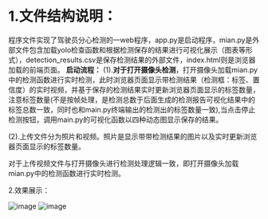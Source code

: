 # 1.文件结构说明：
程序文件实现了驾驶员分心检测的一web程序，app.py是启动程序，mian.py是外部文件包含加载yolo检查函数和根据检测保存的结果进行可视化展示（图表等形式），detection_results.csv是保存检测结果的外部文件，index.html则是浏览器加载的前端页面。
**启动流程：**
(1).**对于打开摄像头检测**，打开摄像头加载mian.py中的检测函数进行实时检测，此时浏览器页面显示带检测结果（检测框：标签、置信度）的实时视频，并基于保存的检测结果实时更新浏览器页面显示的标签数量，注意标签数量(不是按帧处理，是检测总数于后面生成的检测报告可视化结果中的标签总数一致，同时也和main.py终端输出的检测出的标签数量一致),当点击停止检测按钮，调用main.py的可视化函数以四种动态图显示保存的结果。

(2).上传文件分为照片和视频。照片是显示带带检测结果的图片以及实时更新浏览器页面显示的标签数量。

 对于上传视频文件与打开摄像头进行检测处理逻辑一致，即打开摄像头加载mian.py中的检测函数进行实时检测。

2.效果展示：

![image](https://github.com/user-attachments/assets/100caa5a-a06a-4b57-b153-f47161383f4f)
![image](https://github.com/user-attachments/assets/62ffaf6a-f238-4ee0-8d67-5a1e2aead4f1)
